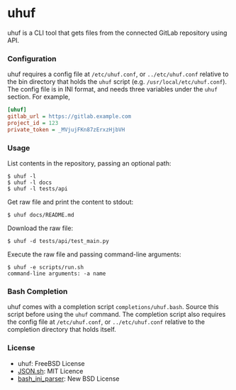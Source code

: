uhuf
====

uhuf is a CLI tool that gets files from the connected GitLab repository using API.

### Configuration

uhuf requires a config file at `/etc/uhuf.conf`, or `../etc/uhuf.conf` relative to the bin directory that holds the `uhuf` script (e.g. `/usr/local/etc/uhuf.conf`). The config file is in INI format, and needs three variables under the `uhuf` section. For example,

``` ini
[uhuf]
gitlab_url = https://gitlab.example.com
project_id = 123
private_token = _MVjujFKn87zErxzHjbVH
```

### Usage

List contents in the repository, passing an optional path:

    $ uhuf -l
    $ uhuf -l docs
    $ uhuf -l tests/api

Get raw file and print the content to stdout:

    $ uhuf docs/README.md

Download the raw file:

    $ uhuf -d tests/api/test_main.py

Execute the raw file and passing command-line arguments:

    $ uhuf -e scripts/run.sh
    command-line arguments: -a name

### Bash Completion

uhuf comes with a completion script `completions/uhuf.bash`. Source this script before using the `uhuf` command. The completion script also requires the config file at `/etc/uhuf.conf`, or `../etc/uhuf.conf` relative to the completion directory that holds itself.

### License
* uhuf: FreeBSD License
* [JSON.sh](https://github.com/dominictarr/JSON.sh): MIT Licence
* [bash_ini_parser](https://github.com/rudimeier/bash_ini_parser): New BSD License
